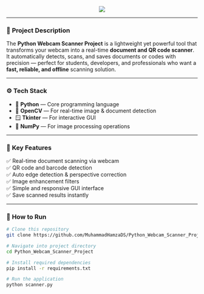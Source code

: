 <p align="center">
  <img src="https://readme-typing-svg.herokuapp.com?font=Fira+Code&size=28&duration=3000&pause=1200&color=00C2FF&center=true&vCenter=true&width=900&lines=💻+Python+Webcam+Scanner+Project;📷+Smart+Document+and+QR+Code+Scanner;⚡+Built+with+OpenCV+%2B+Tkinter+%2B+Python;🚀+Fast%2C+Accurate%2C+and+User-Friendly!">
</p>

---

### 🧠 **Project Description**

The **Python Webcam Scanner Project** is a lightweight yet powerful tool that transforms your webcam into a real-time **document and QR code scanner**.  
It automatically detects, scans, and saves documents or codes with precision — perfect for students, developers, and professionals who want a **fast, reliable, and offline** scanning solution.

---

### ⚙️ **Tech Stack**

- 🐍 **Python** — Core programming language  
- 🧩 **OpenCV** — For real-time image & document detection  
- 🪟 **Tkinter** — For interactive GUI  
- 🧠 **NumPy** — For image processing operations  

---

### 🚀 **Key Features**

✅ Real-time document scanning via webcam  
✅ QR code and barcode detection  
✅ Auto edge detection & perspective correction  
✅ Image enhancement filters  
✅ Simple and responsive GUI interface  
✅ Save scanned results instantly  

---

### 🧩 **How to Run**

```bash
# Clone this repository
git clone https://github.com/MuhammadHamzaDS/Python_Webcam_Scanner_Project.git

# Navigate into project directory
cd Python_Webcam_Scanner_Project

# Install required dependencies
pip install -r requirements.txt

# Run the application
python scanner.py
